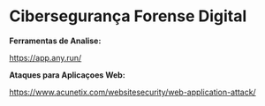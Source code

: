 # Cibersegurança Forense Digital

**Ferramentas de Analise:**

https://app.any.run/

**Ataques para Aplicaçoes Web:**

https://www.acunetix.com/websitesecurity/web-application-attack/
